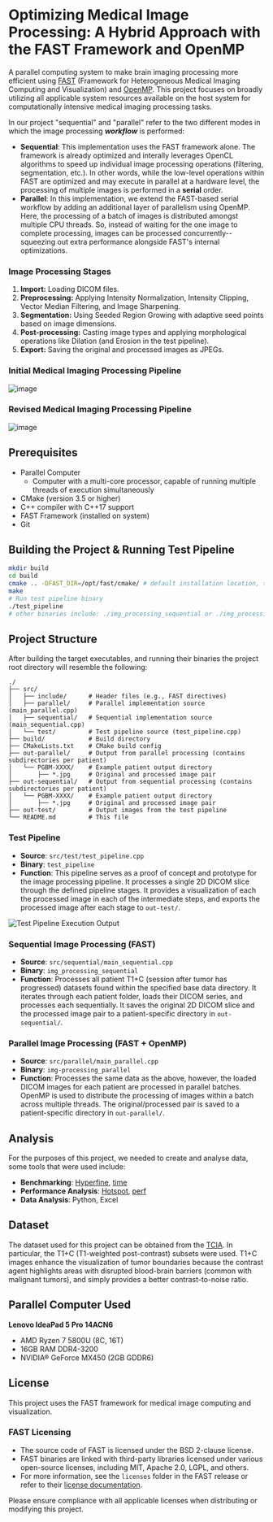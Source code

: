 # Optimizing Medical Image Processing: A Hybrid Approach with the FAST Framework and OpenMP

A parallel computing system to make brain imaging processing more efficient using [FAST](https://github.com/smistad/FAST/) (Framework for Heterogeneous Medical Imaging Computing and Visualization) and [OpenMP](https://www.openmp.org/wp-content/uploads/OpenMP-RefGuide-6.0-OMP60SC24-web.pdf). This project focuses on broadly utilizing all applicable system resources available on the host system for computationally intensive medical imaging processing tasks.

In our project "sequential" and "parallel" refer to the two different modes in which the image processing ***workflow*** is performed:

- **Sequential**: This implementation uses the FAST framework alone. The framework is already optimized and interally leverages OpenCL algorithms to speed up individual image processing operations (filtering, segmentation, etc.). In other words, while the low-level operations within FAST are optimized and may execute in parallel at a hardware level, the processing of multiple images is performed in a **serial** order.
- **Parallel**: In this implementation, we extend the FAST-based serial workflow by adding an additional layer of parallelism using OpenMP. Here, the processing of a batch of images is distributed amongst multiple CPU threads. So, instead of waiting for the one image to complete processing, images can be processed concurrently--squeezing out extra performance alongside FAST's internal optimizations.

### Image Processing Stages

1. **Import:** Loading DICOM files.
2. **Preprocessing:** Applying Intensity Normalization, Intensity Clipping, Vector Median Filtering, and Image Sharpening.
3. **Segmentation:** Using Seeded Region Growing with adaptive seed points based on image dimensions.
4. **Post-processing:** Casting image types and applying morphological operations like Dilation (and Erosion in the test pipeline).
5. **Export:** Saving the original and processed images as JPEGs.

### Initial Medical Imaging Processing Pipeline

![image](https://github.com/user-attachments/assets/6e9675cf-eccb-4523-985c-341763ced9fc)

### Revised Medical Imaging Processing Pipeline

![image](https://github.com/user-attachments/assets/85b27a61-17f8-46a0-b030-c0a6bbc28407)

## Prerequisites

- Parallel Computer
  - Computer with a multi-core processor, capable of running multiple threads of execution simultaneously
- CMake (version 3.5 or higher)
- C++ compiler with C++17 support
- FAST Framework (installed on system)
- Git

## Building the Project & Running Test Pipeline

```bash
mkdir build
cd build
cmake .. -DFAST_DIR=/opt/fast/cmake/ # default installation location, specify if otherwise
make
# Run test pipeline binary
./test_pipeline 
# other binaries include: ./img_processing_sequential or ./img_processing_parallel
```

## Project Structure

After building the target executables, and running their binaries the project root directory will resemble the following:

```
./
├── src/
│   ├── include/      # Header files (e.g., FAST directives)
│   ├── parallel/     # Parallel implementation source (main_parallel.cpp)
│   ├── sequential/   # Sequential implementation source (main_sequential.cpp)
│   └── test/         # Test pipeline source (test_pipeline.cpp)
├── build/            # Build directory
├── CMakeLists.txt    # CMake build config
├── out-parallel/     # Output from parallel processing (contains subdirectories per patient)
│   └── PGBM-XXXX/    # Example patient output directory
│       ├── *.jpg     # Original and processed image pair
├── out-sequential/   # Output from sequential processing (contains subdirectories per patient)
│   └── PGBM-XXXX/    # Example patient output directory
│       ├── *.jpg     # Original and processed image pair
├── out-test/         # Output images from the test pipeline
└── README.md         # This file
```

### Test Pipeline

- **Source**: `src/test/test_pipeline.cpp`
- **Binary**: `test_pipeline`
- **Function**: This pipeline serves as a proof of concept and prototype for the image processing pipeline. It processes a single 2D DICOM slice through the defined pipeline stages. It provides a visualization of each the processed image in each of the intermediate steps, and exports the processed image after each stage to `out-test/`.

![Test Pipeline Execution Output](https://github.com/user-attachments/assets/0e3e6881-b01a-4e08-b62d-1c38c56c6b1b)

### Sequential Image Processing (FAST)

- **Source**: `src/sequential/main_sequential.cpp`
- **Binary**: `img_processing_sequential`
- **Function**: Processes all patient T1+C (session after tumor has progressed) datasets found within the specified base data directory. It iterates through each patient folder, loads their DICOM series, and processes each sequentially. It saves the original 2D DICOM slice and the processed image pair to a patient-specific directory in `out-sequential/`.

### Parallel Image Processing (FAST + OpenMP)

- **Source**: `src/parallel/main_parallel.cpp`
- **Binary**: `img-processing_parallel`
- **Function**: Processes the same data as the above, however, the loaded DICOM images for each patient are processed in parallel batches. OpenMP is used to distribute the processing of images within a batch across multiple threads. The original/processed pair is saved to a patient-specific directory in `out-parallel/`.

## Analysis

For the purposes of this project, we needed to create and analyse data, some tools that were used include:

- **Benchmarking**: [Hyperfine](https://github.com/sharkdp/hyperfine), [time](https://linux.die.net/man/1/time)
- **Performance Analysis**: [Hotspot](https://github.com/KDAB/hotspot), [perf](https://perfwiki.github.io/main/)
- **Data Analysis**: Python, Excel

## Dataset

The dataset used for this project can be obtained from the [TCIA](https://www.cancerimagingarchive.net/collection/brain-tumor-progression/). In particular, the T1+C (T1-weighted post-contrast) subsets were used. T1+C images enhance the visualization of tumor boundaries because the contrast agent highlights areas with disrupted blood-brain barriers (common with malignant tumors), and simply provides a better contrast-to-noise ratio.

## Parallel Computer Used

**Lenovo IdeaPad 5 Pro 14ACN6**

- AMD Ryzen 7 5800U (8C, 16T)
- 16GB RAM DDR4-3200
- NVIDIA® GeForce MX450 (2GB GDDR6)

## License

This project uses the FAST framework for medical image computing and visualization.

### FAST Licensing

- The source code of FAST is licensed under the BSD 2-clause license.
- FAST binaries are linked with third-party libraries licensed under various open-source licenses, including MIT, Apache 2.0, LGPL, and others.
- For more information, see the `licenses` folder in the FAST release or refer to their [license documentation](https://github.com/smistad/FAST/blob/master/LICENSE).

Please ensure compliance with all applicable licenses when distributing or modifying this project.
